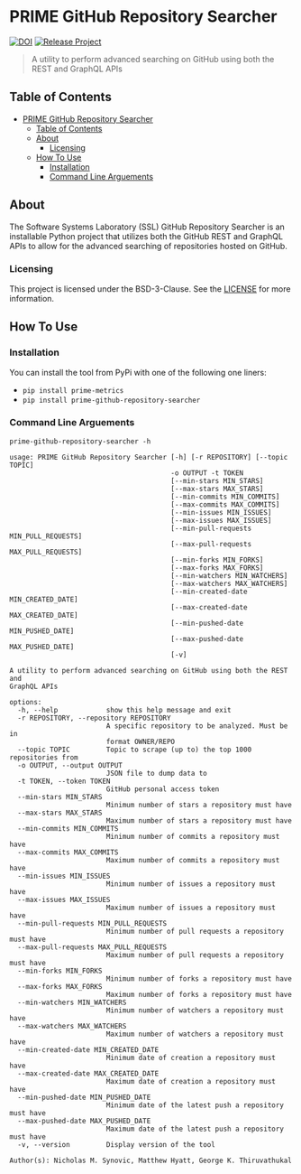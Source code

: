 # PRIME GitHub Repository Searcher

[![DOI](https://zenodo.org/badge/DOI/10.5281/zenodo.6480691.svg)](https://doi.org/10.5281/zenodo.6480691)
[![Release Project](https://github.com/SoftwareSystemsLaboratory/prime-github-repository-searcher/actions/workflows/release.yml/badge.svg)](https://github.com/SoftwareSystemsLaboratory/prime-github-repository-searcher/actions/workflows/release.yml)

> A utility to perform advanced searching on GitHub using both the REST and
> GraphQL APIs

## Table of Contents

- [PRIME GitHub Repository Searcher](#prime-github-repository-searcher)
  - [Table of Contents](#table-of-contents)
  - [About](#about)
    - [Licensing](#licensing)
  - [How To Use](#how-to-use)
    - [Installation](#installation)
    - [Command Line Arguements](#command-line-arguements)

## About

The Software Systems Laboratory (SSL) GitHub Repository Searcher is an
installable Python project that utilizes both the GitHub REST and GraphQL APIs
to allow for the advanced searching of repositories hosted on GitHub.

### Licensing

This project is licensed under the BSD-3-Clause. See the [LICENSE](LICENSE) for
more information.

## How To Use

### Installation

You can install the tool from PyPi with one of the following one liners:

- `pip install prime-metrics`
- `pip install prime-github-repository-searcher`

### Command Line Arguements

`prime-github-repository-searcher -h`

```shell
usage: PRIME GitHub Repository Searcher [-h] [-r REPOSITORY] [--topic TOPIC]
                                        -o OUTPUT -t TOKEN
                                        [--min-stars MIN_STARS]
                                        [--max-stars MAX_STARS]
                                        [--min-commits MIN_COMMITS]
                                        [--max-commits MAX_COMMITS]
                                        [--min-issues MIN_ISSUES]
                                        [--max-issues MAX_ISSUES]
                                        [--min-pull-requests MIN_PULL_REQUESTS]
                                        [--max-pull-requests MAX_PULL_REQUESTS]
                                        [--min-forks MIN_FORKS]
                                        [--max-forks MAX_FORKS]
                                        [--min-watchers MIN_WATCHERS]
                                        [--max-watchers MAX_WATCHERS]
                                        [--min-created-date MIN_CREATED_DATE]
                                        [--max-created-date MAX_CREATED_DATE]
                                        [--min-pushed-date MIN_PUSHED_DATE]
                                        [--max-pushed-date MAX_PUSHED_DATE]
                                        [-v]

A utility to perform advanced searching on GitHub using both the REST and
GraphQL APIs

options:
  -h, --help            show this help message and exit
  -r REPOSITORY, --repository REPOSITORY
                        A specific repository to be analyzed. Must be in
                        format OWNER/REPO
  --topic TOPIC         Topic to scrape (up to) the top 1000 repositories from
  -o OUTPUT, --output OUTPUT
                        JSON file to dump data to
  -t TOKEN, --token TOKEN
                        GitHub personal access token
  --min-stars MIN_STARS
                        Minimum number of stars a repository must have
  --max-stars MAX_STARS
                        Maximum number of stars a repository must have
  --min-commits MIN_COMMITS
                        Minimum number of commits a repository must have
  --max-commits MAX_COMMITS
                        Maximum number of commits a repository must have
  --min-issues MIN_ISSUES
                        Minimum number of issues a repository must have
  --max-issues MAX_ISSUES
                        Maximum number of issues a repository must have
  --min-pull-requests MIN_PULL_REQUESTS
                        Minimum number of pull requests a repository must have
  --max-pull-requests MAX_PULL_REQUESTS
                        Maximum number of pull requests a repository must have
  --min-forks MIN_FORKS
                        Minimum number of forks a repository must have
  --max-forks MAX_FORKS
                        Maximum number of forks a repository must have
  --min-watchers MIN_WATCHERS
                        Minimum number of watchers a repository must have
  --max-watchers MAX_WATCHERS
                        Maximum number of watchers a repository must have
  --min-created-date MIN_CREATED_DATE
                        Minimum date of creation a repository must have
  --max-created-date MAX_CREATED_DATE
                        Maximum date of creation a repository must have
  --min-pushed-date MIN_PUSHED_DATE
                        Minimum date of the latest push a repository must have
  --max-pushed-date MAX_PUSHED_DATE
                        Maximum date of the latest push a repository must have
  -v, --version         Display version of the tool

Author(s): Nicholas M. Synovic, Matthew Hyatt, George K. Thiruvathukal
```
